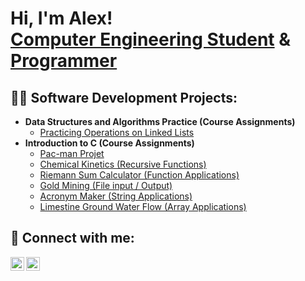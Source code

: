 <h1>Hi, I'm Alex! <br/><a href="https://www.linkedin.com/in/alex-morra">Computer Engineering Student</a> & <br/><a href="https://github.com/amorra1">Programmer</a>

<h2>👨‍💻 Software Development Projects:</h2>

- <b>Data Structures and Algorithms Practice (Course Assignments)</b>
  - [Practicing Operations on Linked Lists](https://github.com/)
- <b>Introduction to C (Course Assignments)</b>
  - [Pac-man Projet](https://github.com/)
  - [Chemical Kinetics (Recursive Functions)](https://github.com/)
  - [Riemann Sum Calculator (Function Applications)](https://github.com/)
  - [Gold Mining (File input / Output)](https://github.com/)
  - [Acronym Maker (String Applications)](https://github.com/)
  - [Limestine Ground Water Flow (Array Applications)](https://github.com/)
<!--
<h2>📺 Popular YouTube Videos</h2>

- [How to get into Cybersecurity Starting From Zero](https://www.youtube.com/watch?v=a83ASGn_V_s)
- [A Day in the Life of a Cybersecurity Anayst](https://www.youtube.com/watch?v=uHy3oM7NnoU)
- [How to Create a KeyLogger (C#)](https://www.youtube.com/watch?v=N-L9hklSlNk)
- [Ransomware Demonstration (C#)](https://www.youtube.com/watch?v=OfvdQeh79s0)
- [Is WGU Legit?](https://www.youtube.com/watch?v=E2MwRWxDBkA)
-->
<h2> 🤳 Connect with me:</h2>

[<img align="left" alt="AlexMorra | LinkedIn" width="22px" src="https://cdn.jsdelivr.net/npm/simple-icons@v3/icons/linkedin.svg" />][linkedin]
[<img align="left" alt="AlexMorra | Instagram" width="22px" src="https://cdn.jsdelivr.net/npm/simple-icons@v3/icons/instagram.svg" />][instagram]

[instagram]: https://www.instagram.com/alex_morra1/
[linkedin]: https://linkedin.com/in/alex-morra

